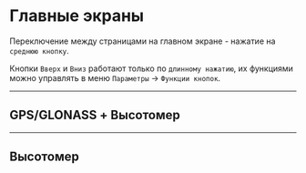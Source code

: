 # Главные экраны

Переключение между страницами на главном экране - нажатие на `среднюю кнопку`.

Кнопки `Вверх` и `Вниз` работают только по `длинному нажатию`, их функциями можно управлять в меню `Параметры` -> `Функции кнопок`.


***
## GPS/GLONASS + Высотомер




***
## Высотомер

